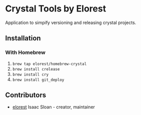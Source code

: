 # Crystal Tools by Elorest 
                               
Application to simpify versioning and releasing crystal projects. 

## Installation                

### With Homebrew              
1. `brew tap elorest/homebrew-crystal`
1. `brew install crelease`
1. `brew install cry`
1. `brew install git_deploy`

## Contributors

- [elorest](https://github.com/elorest) Isaac Sloan - creator, maintainer
